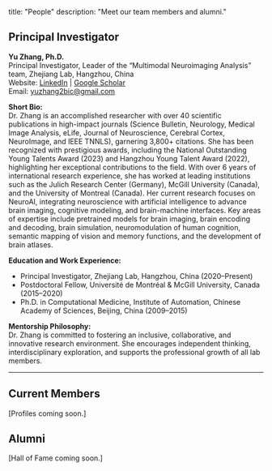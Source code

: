 title: "People"
description: "Meet our team members and alumni."


## Principal Investigator

**Yu Zhang, Ph.D.**  
Principal Investigator, Leader of the “Multimodal Neuroimaging Analysis” team, Zhejiang Lab, Hangzhou, China  
Website: [LinkedIn](https://www.linkedin.com/in/zhang-yu-52380349/) | [Google Scholar](https://scholar.google.ca/citations?user=lZwQ9mgAAAAJ&hl=en)  
Email: yuzhang2bic@gmail.com

**Short Bio:**  
Dr. Zhang is an accomplished researcher with over 40 scientific publications in high-impact journals (Science Bulletin, Neurology, Medical Image Analysis, eLife, Journal of Neuroscience, Cerebral Cortex, NeuroImage, and IEEE TNNLS), garnering 3,800+ citations. She has been recognized with prestigious awards, including the National Outstanding Young Talents Award (2023) and Hangzhou Young Talent Award (2022), highlighting her exceptional contributions to the field. With over 6 years of international research experience, she has worked at leading institutions such as the Julich Research Center (Germany), McGill University (Canada), and the University of Montreal (Canada). Her current research focuses on NeuroAI, integrating neuroscience with artificial intelligence to advance brain imaging, cognitive modeling, and brain-machine interfaces. Key areas of expertise include pretrained models for brain imaging, brain encoding and decoding, brain simulation, neuromodulation of human cognition, semantic mapping of vision and memory functions, and the development of brain atlases.

**Education and Work Experience:**
- Principal Investigator, Zhejiang Lab, Hangzhou, China (2020–Present)
- Postdoctoral Fellow, Université de Montréal & McGill University, Canada (2015–2020)
- Ph.D. in Computational Medicine, Institute of Automation, Chinese Academy of Sciences, Beijing, China (2009–2015)

**Mentorship Philosophy:**  
Dr. Zhang is committed to fostering an inclusive, collaborative, and innovative research environment. She encourages independent thinking, interdisciplinary exploration, and supports the professional growth of all lab members.

---

## Current Members

[Profiles coming soon.]

## Alumni

[Hall of Fame coming soon.]
